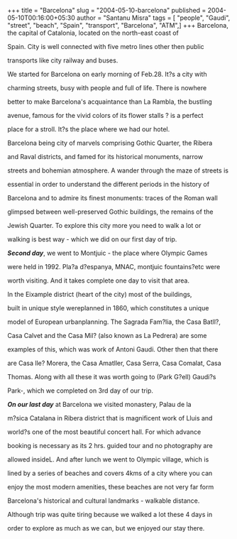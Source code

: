 +++
title = "Barcelona"
slug = "2004-05-10-barcelona"
published = 2004-05-10T00:16:00+05:30
author = "Santanu Misra"
tags = [ "people", "Gaudi", "street", "beach", "Spain", "transport", "Barcelona", "ATM",]
+++
Barcelona, the capital of Catalonia, located on the north-east coast of

Spain. City is well connected with five metro lines other then public

transports like city railway and buses.



  



We started for Barcelona on early morning of Feb.28. It?s a city with

charming streets, busy with people and full of life. There is nowhere

better to make Barcelona's acquaintance than La Rambla, the bustling

avenue, famous for the vivid colors of its flower stalls ? is a perfect

place for a stroll. It?s the place where we had our hotel.



  



Barcelona being city of marvels comprising Gothic Quarter, the Ribera

and Raval districts, and famed for its historical monuments, narrow

streets and bohemian atmosphere. A wander through the maze of streets is

essential in order to understand the different periods in the history of

Barcelona and to admire its finest monuments: traces of the Roman wall

glimpsed between well-preserved Gothic buildings, the remains of the

Jewish Quarter. To explore this city more you need to walk a lot or

walking is best way - which we did on our first day of trip.



  



***Second day***, we went to Montjuic - the place where Olympic Games

were held in 1992. Pla?a d?espanya, MNAC, montjuic fountains?etc were

worth visiting. And it takes complete one day to visit that area.



In the Eixample district (heart of the city) most of the buildings,

built in unique style wereplanned in 1860, which constitutes a unique

model of European urbanplanning. The Sagrada Fam?lia, the Casa Batll?,

Casa Calvet and the Casa Mil? (also known as La Pedrera) are some

examples of this, which was work of Antoni Gaudi. Other then that there

are Casa lle? Morera, the Casa Amatller, Casa Serra, Casa Comalat, Casa

Thomas. Along with all these it was worth going to (Park G?ell) Gaudi?s

Park-, which we completed on 3rd day of our trip.



  



***On our last day*** at Barcelona we visited monastery, Palau de la

m?sica Catalana in Ribera district that is magnificent work of Lluis and

world?s one of the most beautiful concert hall. For which advance

booking is necessary as its 2 hrs. guided tour and no photography are

allowed insideL. And after lunch we went to Olympic village, which is

lined by a series of beaches and covers 4kms of a city where you can

enjoy the most modern amenities, these beaches are not very far form

Barcelona's historical and cultural landmarks - walkable distance.



  



Although trip was quite tiring because we walked a lot these 4 days in

order to explore as much as we can, but we enjoyed our stay there.
